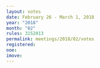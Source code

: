 ```yaml
---
layout: votes
date: February 26 - March 1, 2018
year: "2018"
month: "02"
rules: 3152013
permalink: meetings/2018/02/votes
registered:
ooe:
imove:
---
```

